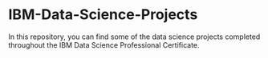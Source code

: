 # IBM-Data-Science-Projects

In this repository, you can find some of the data science projects completed throughout the IBM Data Science Professional Certificate.
